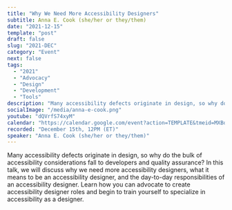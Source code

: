 ```yaml
---
title: "Why We Need More Accessibility Designers"
subtitle: Anna E. Cook (she/her or they/them)
date: "2021-12-15"
template: "post"
draft: false
slug: "2021-DEC"
category: "Event"
next: false
tags:
  - "2021"
  - "Advocacy"
  - "Design"
  - "Development"
  - "Tools"
description: "Many accessibility defects originate in design, so why do the bulk of accessibility considerations fall to developers and quality assurance? In this talk, we will discuss why we need more accessibility designers, what it means to be an accessibility designer, and the day-to-day responsibilities of an accessibility designer. Learn how you can advocate to create accessibility designer roles and begin to train yourself to specialize in accessibility as a designer."
socialImage: "/media/anna-e-cook.png"
youtube: "dQVrfS74xyM"
calendar: "https://calendar.google.com/event?action=TEMPLATE&tmeid=MXBqZ3FvY2ZwZXRla3Y2Z2xqc2x2MDJjb3UgYWNjZXNzaWJpbGl0eXRhbGtzQG0&tmsrc=accessibilitytalks%40gmail.com"
recorded: "December 15th, 12PM (ET)"
speaker: "Anna E. Cook (she/her or they/them)"
---
```

Many accessibility defects originate in design, so why do the bulk of accessibility considerations fall to developers and quality assurance? In this talk, we will discuss why we need more accessibility designers, what it means to be an accessibility designer, and the day-to-day responsibilities of an accessibility designer. Learn how you can advocate to create accessibility designer roles and begin to train yourself to specialize in accessibility as a designer.
